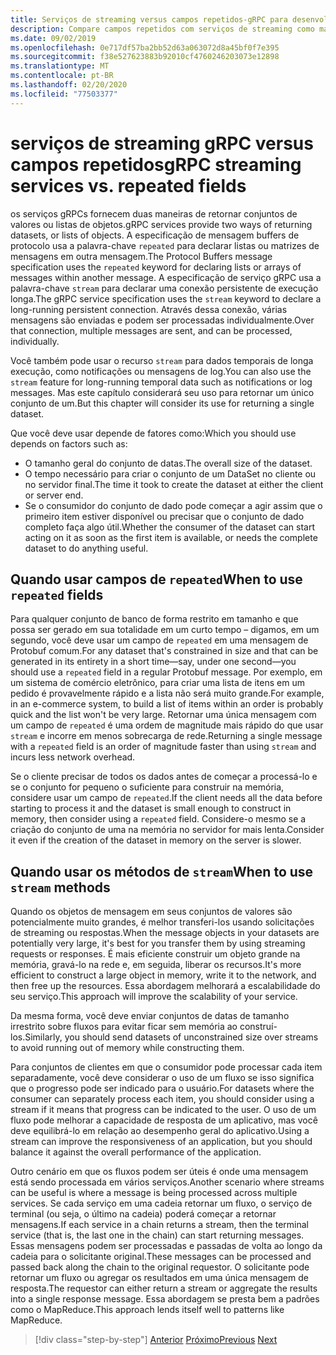 ```yaml
---
title: Serviços de streaming versus campos repetidos-gRPC para desenvolvedores do WCF
description: Compare campos repetidos com serviços de streaming como maneiras de passar coleções de dados usando gRPC.
ms.date: 09/02/2019
ms.openlocfilehash: 0e717df57ba2bb52d63a063072d8a45bf0f7e395
ms.sourcegitcommit: f38e527623883b92010cf4760246203073e12898
ms.translationtype: MT
ms.contentlocale: pt-BR
ms.lasthandoff: 02/20/2020
ms.locfileid: "77503377"
---
```

# <a name="grpc-streaming-services-vs-repeated-fields"></a><span data-ttu-id="c10ed-103">serviços de streaming gRPC versus campos repetidos</span><span class="sxs-lookup"><span data-stu-id="c10ed-103">gRPC streaming services vs. repeated fields</span></span>

<span data-ttu-id="c10ed-104">os serviços gRPCs fornecem duas maneiras de retornar conjuntos de valores ou listas de objetos.</span><span class="sxs-lookup"><span data-stu-id="c10ed-104">gRPC services provide two ways of returning datasets, or lists of objects.</span></span> <span data-ttu-id="c10ed-105">A especificação de mensagem buffers de protocolo usa a palavra-chave `repeated` para declarar listas ou matrizes de mensagens em outra mensagem.</span><span class="sxs-lookup"><span data-stu-id="c10ed-105">The Protocol Buffers message specification uses the `repeated` keyword for declaring lists or arrays of messages within another message.</span></span> <span data-ttu-id="c10ed-106">A especificação de serviço gRPC usa a palavra-chave `stream` para declarar uma conexão persistente de execução longa.</span><span class="sxs-lookup"><span data-stu-id="c10ed-106">The gRPC service specification uses the `stream` keyword to declare a long-running persistent connection.</span></span> <span data-ttu-id="c10ed-107">Através dessa conexão, várias mensagens são enviadas e podem ser processadas individualmente.</span><span class="sxs-lookup"><span data-stu-id="c10ed-107">Over that connection, multiple messages are sent, and can be processed, individually.</span></span> 

<span data-ttu-id="c10ed-108">Você também pode usar o recurso `stream` para dados temporais de longa execução, como notificações ou mensagens de log.</span><span class="sxs-lookup"><span data-stu-id="c10ed-108">You can also use the `stream` feature for long-running temporal data such as notifications or log messages.</span></span> <span data-ttu-id="c10ed-109">Mas este capítulo considerará seu uso para retornar um único conjunto de um.</span><span class="sxs-lookup"><span data-stu-id="c10ed-109">But this chapter will consider its use for returning a single dataset.</span></span>

<span data-ttu-id="c10ed-110">Que você deve usar depende de fatores como:</span><span class="sxs-lookup"><span data-stu-id="c10ed-110">Which you should use depends on factors such as:</span></span>

- <span data-ttu-id="c10ed-111">O tamanho geral do conjunto de datas.</span><span class="sxs-lookup"><span data-stu-id="c10ed-111">The overall size of the dataset.</span></span>
- <span data-ttu-id="c10ed-112">O tempo necessário para criar o conjunto de um DataSet no cliente ou no servidor final.</span><span class="sxs-lookup"><span data-stu-id="c10ed-112">The time it took to create the dataset at either the client or server end.</span></span>
- <span data-ttu-id="c10ed-113">Se o consumidor do conjunto de dado pode começar a agir assim que o primeiro item estiver disponível ou precisar que o conjunto de dado completo faça algo útil.</span><span class="sxs-lookup"><span data-stu-id="c10ed-113">Whether the consumer of the dataset can start acting on it as soon as the first item is available, or needs the complete dataset to do anything useful.</span></span>

## <a name="when-to-use-repeated-fields"></a><span data-ttu-id="c10ed-114">Quando usar campos de `repeated`</span><span class="sxs-lookup"><span data-stu-id="c10ed-114">When to use `repeated` fields</span></span>

<span data-ttu-id="c10ed-115">Para qualquer conjunto de banco de forma restrito em tamanho e que possa ser gerado em sua totalidade em um curto tempo – digamos, em um segundo, você deve usar um campo de `repeated` em uma mensagem de Protobuf comum.</span><span class="sxs-lookup"><span data-stu-id="c10ed-115">For any dataset that's constrained in size and that can be generated in its entirety in a short time—say, under one second—you should use a `repeated` field in a regular Protobuf message.</span></span> <span data-ttu-id="c10ed-116">Por exemplo, em um sistema de comércio eletrônico, para criar uma lista de itens em um pedido é provavelmente rápido e a lista não será muito grande.</span><span class="sxs-lookup"><span data-stu-id="c10ed-116">For example, in an e-commerce system, to build a list of items within an order is probably quick and the list won't be very large.</span></span> <span data-ttu-id="c10ed-117">Retornar uma única mensagem com um campo de `repeated` é uma ordem de magnitude mais rápido do que usar `stream` e incorre em menos sobrecarga de rede.</span><span class="sxs-lookup"><span data-stu-id="c10ed-117">Returning a single message with a `repeated` field is an order of magnitude faster than using `stream` and incurs less network overhead.</span></span>

<span data-ttu-id="c10ed-118">Se o cliente precisar de todos os dados antes de começar a processá-lo e se o conjunto for pequeno o suficiente para construir na memória, considere usar um campo de `repeated`.</span><span class="sxs-lookup"><span data-stu-id="c10ed-118">If the client needs all the data before starting to process it and the dataset is small enough to construct in memory, then consider using a `repeated` field.</span></span> <span data-ttu-id="c10ed-119">Considere-o mesmo se a criação do conjunto de uma na memória no servidor for mais lenta.</span><span class="sxs-lookup"><span data-stu-id="c10ed-119">Consider it even if the creation of the dataset in memory on the server is slower.</span></span>

## <a name="when-to-use-stream-methods"></a><span data-ttu-id="c10ed-120">Quando usar os métodos de `stream`</span><span class="sxs-lookup"><span data-stu-id="c10ed-120">When to use `stream` methods</span></span>

<span data-ttu-id="c10ed-121">Quando os objetos de mensagem em seus conjuntos de valores são potencialmente muito grandes, é melhor transferi-los usando solicitações de streaming ou respostas.</span><span class="sxs-lookup"><span data-stu-id="c10ed-121">When the message objects in your datasets are potentially very large, it's best for you transfer them by using streaming requests or responses.</span></span> <span data-ttu-id="c10ed-122">É mais eficiente construir um objeto grande na memória, gravá-lo na rede e, em seguida, liberar os recursos.</span><span class="sxs-lookup"><span data-stu-id="c10ed-122">It's more efficient to construct a large object in memory, write it to the network, and then free up the resources.</span></span> <span data-ttu-id="c10ed-123">Essa abordagem melhorará a escalabilidade do seu serviço.</span><span class="sxs-lookup"><span data-stu-id="c10ed-123">This approach will improve the scalability of your service.</span></span>

<span data-ttu-id="c10ed-124">Da mesma forma, você deve enviar conjuntos de datas de tamanho irrestrito sobre fluxos para evitar ficar sem memória ao construí-los.</span><span class="sxs-lookup"><span data-stu-id="c10ed-124">Similarly, you should send datasets of unconstrained size over streams to avoid running out of memory while constructing them.</span></span>

<span data-ttu-id="c10ed-125">Para conjuntos de clientes em que o consumidor pode processar cada item separadamente, você deve considerar o uso de um fluxo se isso significa que o progresso pode ser indicado para o usuário.</span><span class="sxs-lookup"><span data-stu-id="c10ed-125">For datasets where the consumer can separately process each item, you should consider using a stream if it means that progress can be indicated to the user.</span></span> <span data-ttu-id="c10ed-126">O uso de um fluxo pode melhorar a capacidade de resposta de um aplicativo, mas você deve equilibrá-lo em relação ao desempenho geral do aplicativo.</span><span class="sxs-lookup"><span data-stu-id="c10ed-126">Using a stream can improve the responsiveness of an application, but you should balance it against the overall performance of the application.</span></span>

<span data-ttu-id="c10ed-127">Outro cenário em que os fluxos podem ser úteis é onde uma mensagem está sendo processada em vários serviços.</span><span class="sxs-lookup"><span data-stu-id="c10ed-127">Another scenario where streams can be useful is where a message is being processed across multiple services.</span></span> <span data-ttu-id="c10ed-128">Se cada serviço em uma cadeia retornar um fluxo, o serviço de terminal (ou seja, o último na cadeia) poderá começar a retornar mensagens.</span><span class="sxs-lookup"><span data-stu-id="c10ed-128">If each service in a chain returns a stream, then the terminal service (that is, the last one in the chain) can start returning messages.</span></span> <span data-ttu-id="c10ed-129">Essas mensagens podem ser processadas e passadas de volta ao longo da cadeia para o solicitante original.</span><span class="sxs-lookup"><span data-stu-id="c10ed-129">These messages can be processed and passed back along the chain to the original requestor.</span></span> <span data-ttu-id="c10ed-130">O solicitante pode retornar um fluxo ou agregar os resultados em uma única mensagem de resposta.</span><span class="sxs-lookup"><span data-stu-id="c10ed-130">The requestor can either return a stream or aggregate the results into a single response message.</span></span> <span data-ttu-id="c10ed-131">Essa abordagem se presta bem a padrões como o MapReduce.</span><span class="sxs-lookup"><span data-stu-id="c10ed-131">This approach lends itself well to patterns like MapReduce.</span></span>

>[!div class="step-by-step"]
><span data-ttu-id="c10ed-132">[Anterior](migrate-duplex-services.md)
>[Próximo](client-libraries.md)</span><span class="sxs-lookup"><span data-stu-id="c10ed-132">[Previous](migrate-duplex-services.md)
[Next](client-libraries.md)</span></span>
